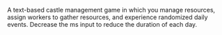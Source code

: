 A text-based castle management game in which you manage resources, assign workers to gather resources, and experience randomized daily events. Decrease the ms input to reduce the duration of each day.
